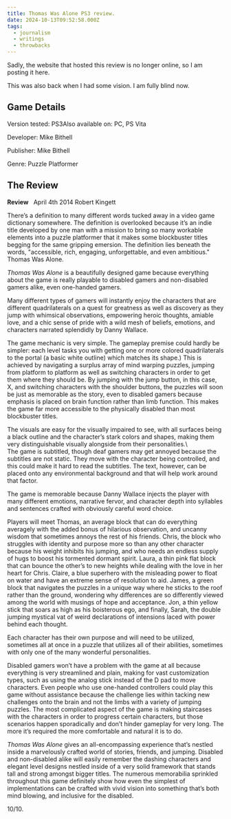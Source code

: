 ```yaml
---
title: Thomas Was Alone PS3 review.
date: 2024-10-13T09:52:58.000Z
tags:
  - journalism
  - writings
  - throwbacks
---
```


Sadly, the website that hosted this review is no longer online, so I am posting it here.

This was also back when I had some vision. I am fully blind now.

## Game Details

Version tested: PS3Also available on: PC, PS Vita

Developer: Mike Bithell

Publisher: Mike Bithell

Genre: Puzzle Platformer

## The Review

**Review**   April 4th 2014 Robert Kingett

There’s a definition to many different words tucked away in a video game dictionary somewhere. The definition is overlooked because it’s an indie title developed by one man with a mission to bring so many workable elements into a puzzle platformer that it makes some blockbuster titles begging for the same gripping emersion. The definition lies beneath the words, "accessible, rich, engaging, unforgettable, and even ambitious." Thomas Was Alone.

_Thomas Was Alone_ is a beautifully designed game because everything about the game is really playable to disabled gamers and non-disabled gamers alike, even one-handed gamers.

Many different types of gamers will instantly enjoy the characters that are different quadrilaterals on a quest for greatness as well as discovery as they jump with whimsical observations, empowering heroic thoughts, amiable love, and a chic sense of pride with a wild mesh of beliefs, emotions, and characters narrated splendidly by Danny Wallace.

The game mechanic is very simple. The gameplay premise could hardly be simpler: each level tasks you with getting one or more colored quadrilaterals to the portal (a basic white outline) which matches its shape.) This is achieved by navigating a surplus array of mind warping puzzles, jumping from platform to platform as well as switching characters in order to get them where they should be. By jumping with the jump button, in this case, X, and switching characters with the shoulder buttons, the puzzles will soon be just as memorable as the story, even to disabled gamers because emphasis is placed on brain function rather than limb function. This makes the game far more accessible to the physically disabled than most blockbuster titles.

The visuals are easy for the visually impaired to see, with all surfaces being a black outline and the character’s stark colors and shapes, making them very distinguishable visually alongside from their personalities.\\  
The game is subtitled, though deaf gamers may get annoyed because the subtitles are not static. They move with the character being controlled, and this could make it hard to read the subtitles. The text, however, can be placed onto any environmental background and that will help work around that factor.

The game is memorable because Danny Wallace injects the player with many different emotions, narrative fervor, and character depth into syllables and sentences crafted with obviously careful word choice.

Players will meet Thomas, an average block that can do everything averagely with the added bonus of hilarious observation, and uncanny wisdom that sometimes annoys the rest of his friends. Chris, the block who struggles with identity and purpose more so than any other character because his weight inhibits his jumping, and who needs an endless supply of hugs to boost his tormented dormant spirit. Laura, a thin pink flat block that can bounce the other’s to new heights while dealing with the love in her heart for Chris. Claire, a blue superhero with the misleading power to float on water and have an extreme sense of resolution to aid. James, a green block that navigates the puzzles in a unique way where he sticks to the roof rather than the ground, wondering why differences are so differently viewed among the world with musings of hope and acceptance. Jon, a thin yellow stick that soars as high as his boisterous ego, and finally, Sarah, the double jumping mystical vat of weird declarations of intensions laced with power behind each thought.

Each character has their own purpose and will need to be utilized, sometimes all at once in a puzzle that utilizes all of their abilities, sometimes with only one of the many wonderful personalities.

Disabled gamers won’t have a problem with the game at all because everything is very streamlined and plain, making for vast customization types, such as using the analog stick instead of the D pad to move characters. Even people who use one-handed controllers could play this game without assistance because the challenge lies within tacking new challenges onto the brain and not the limbs with a variety of jumping puzzles. The most complicated aspect of the game is making staircases with the characters in order to progress certain characters, but those scenarios happen sporadically and don’t hinder gameplay for very long. The more it’s required the more comfortable and natural it is to do.

_Thomas Was Alone_ gives an all-encompassing experience that’s nestled inside a marvelously crafted world of stories, friends, and jumping. Disabled and non-disabled alike will easily remember the dashing characters and elegant level designs nestled inside of a very solid framework that stands tall and strong amongst bigger titles. The numerous memorabilia sprinkled throughout this game definitely show how even the simplest of implementations can be crafted with vivid vision into something that’s both mind blowing, and inclusive for the disabled.

10/10.
